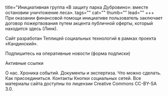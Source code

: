 
title="Инициативная группа «В защиту парка Дубровино»: вместе остановим уничтожение леса».
tags=""
cat=""
thumb=""
lead=""
+++
При оказании финансовой помощи инициативе пользователь заключает договор пожертвования путем акцента публичной оферты, который находится здесь (Линк).

Сайт разработан Теплицей социальных технологий в рамках проекта «Кандинский».

Подпишитесь на оперативные новости (форма подписки)

Активные ссылки 

О нас. Хроника событий. Документы и экспертиза. Что можно сделать. Как присоединиться. Контакты
Кнопки социальных сетей.
Все материалы сайта доступны по лицензии Creative Commons СС-BY-SA 3.0.

